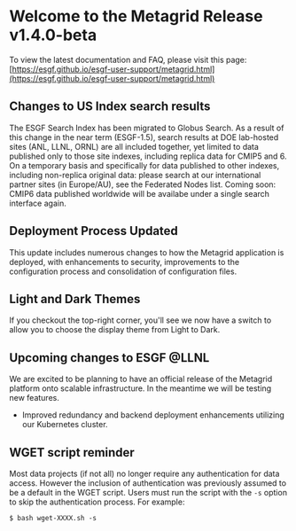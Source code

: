 # Welcome to the Metagrid Release v1.4.0-beta

To view the latest documentation and FAQ, please visit this page:
[https://esgf.github.io/esgf-user-support/metagrid.html](https://esgf.github.io/esgf-user-support/metagrid.html)

## Changes to US Index search results

The ESGF Search Index has been migrated to Globus Search.  As a result of this change in the near term (ESGF-1.5), search results at DOE lab-hosted sites (ANL, LLNL, ORNL) are all included together, yet limited to data published only to those site indexes, including replica data for CMIP5 and 6.  On a temporary basis and specifically for data published to other indexes, including non-replica original data: please search at our international partner sites (in Europe/AU), see the Federated Nodes list.  Coming soon: CMIP6 data published worldwide will be availabe under a single search interface again.

## Deployment Process Updated

This update includes numerous changes to how the Metagrid application is deployed, with enhancements to security, improvements to the configuration process and consolidation of configuration files.

## Light and Dark Themes

If you checkout the top-right corner, you'll see we now have a switch to allow you to choose the display theme from Light to Dark.

## Upcoming changes to ESGF @LLNL

We are excited to be planning to have an official release of the Metagrid platform onto scalable infrastructure. In the meantime we will be testing new features.

- Improved redundancy and backend deployment enhancements utilizing our Kubernetes cluster.

## WGET script reminder

Most data projects (if not all) no longer require any authentication for data access. However the inclusion of authentication was previously assumed to be a default in the WGET script. Users must run the script with the `-s` option to skip the authentication process. For example:

```
$ bash wget-XXXX.sh -s
```
